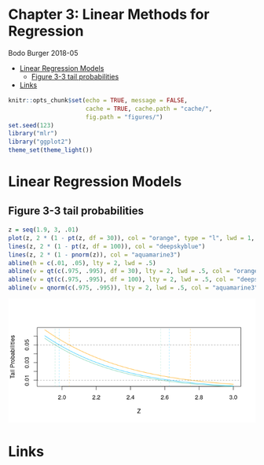 Chapter 3: Linear Methods for Regression
================
Bodo Burger
2018-05

-   [Linear Regression Models](#linear-regression-models)
    -   [Figure 3-3 tail probabilities](#figure-3-3-tail-probabilities)
-   [Links](#links)

``` r
knitr::opts_chunk$set(echo = TRUE, message = FALSE,
                      cache = TRUE, cache.path = "cache/",
                      fig.path = "figures/")
set.seed(123)
library("mlr")
library("ggplot2")
theme_set(theme_light())
```

Linear Regression Models
========================

Figure 3-3 tail probabilities
-----------------------------

``` r
z = seq(1.9, 3, .01)
plot(z, 2 * (1 - pt(z, df = 30)), col = "orange", type = "l", lwd = 1, xlab = "Z", ylab = "Tail Probabilities")
lines(z, 2 * (1 - pt(z, df = 100)), col = "deepskyblue")
lines(z, 2 * (1 - pnorm(z)), col = "aquamarine3")
abline(h = c(.01, .05), lty = 2, lwd = .5)
abline(v = qt(c(.975, .995), df = 30), lty = 2, lwd = .5, col = "orange")
abline(v = qt(c(.975, .995), df = 100), lty = 2, lwd = .5, col = "deepskyblue")
abline(v = qnorm(c(.975, .995)), lty = 2, lwd = .5, col = "aquamarine3")
```

![](figures/figure-3-3-tail-probabilities-1.png)

Links
=====
